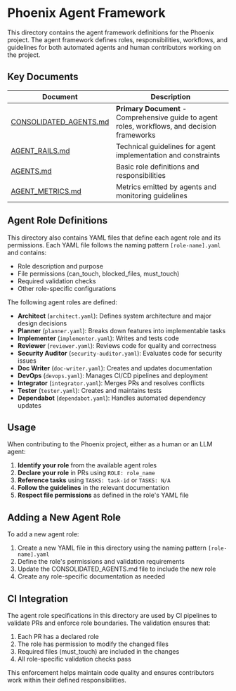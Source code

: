 # Phoenix Agent Framework

This directory contains the agent framework definitions for the Phoenix project. The agent framework defines roles, responsibilities, workflows, and guidelines for both automated agents and human contributors working on the project.

## Key Documents

| Document | Description |
|----------|-------------|
| [CONSOLIDATED_AGENTS.md](./CONSOLIDATED_AGENTS.md) | **Primary Document** - Comprehensive guide to agent roles, workflows, and decision frameworks |
| [AGENT_RAILS.md](./AGENT_RAILS.md) | Technical guidelines for agent implementation and constraints |
| [AGENTS.md](./AGENTS.md) | Basic role definitions and responsibilities |
| [AGENT_METRICS.md](./AGENT_METRICS.md) | Metrics emitted by agents and monitoring guidelines |

## Agent Role Definitions

This directory also contains YAML files that define each agent role and its permissions. Each YAML file follows the naming pattern `[role-name].yaml` and contains:

- Role description and purpose
- File permissions (can_touch, blocked_files, must_touch)
- Required validation checks
- Other role-specific configurations

The following agent roles are defined:

- **Architect** (`architect.yaml`): Defines system architecture and major design decisions
- **Planner** (`planner.yaml`): Breaks down features into implementable tasks
- **Implementer** (`implementer.yaml`): Writes and tests code
- **Reviewer** (`reviewer.yaml`): Reviews code for quality and correctness
- **Security Auditor** (`security-auditor.yaml`): Evaluates code for security issues
- **Doc Writer** (`doc-writer.yaml`): Creates and updates documentation
- **DevOps** (`devops.yaml`): Manages CI/CD pipelines and deployment
- **Integrator** (`integrator.yaml`): Merges PRs and resolves conflicts
- **Tester** (`tester.yaml`): Creates and maintains tests
- **Dependabot** (`dependabot.yaml`): Handles automated dependency updates

## Usage

When contributing to the Phoenix project, either as a human or an LLM agent:

1. **Identify your role** from the available agent roles
2. **Declare your role** in PRs using `ROLE: role_name`
3. **Reference tasks** using `TASKS: task-id` or `TASKS: N/A`
4. **Follow the guidelines** in the relevant documentation
5. **Respect file permissions** as defined in the role's YAML file

## Adding a New Agent Role

To add a new agent role:

1. Create a new YAML file in this directory using the naming pattern `[role-name].yaml`
2. Define the role's permissions and validation requirements
3. Update the CONSOLIDATED_AGENTS.md file to include the new role
4. Create any role-specific documentation as needed

## CI Integration

The agent role specifications in this directory are used by CI pipelines to validate PRs and enforce role boundaries. The validation ensures that:

1. Each PR has a declared role
2. The role has permission to modify the changed files
3. Required files (must_touch) are included in the changes
4. All role-specific validation checks pass

This enforcement helps maintain code quality and ensures contributors work within their defined responsibilities.
